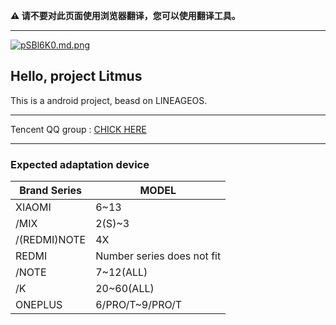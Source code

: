 __⚠ 请不要对此页面使用浏览器翻译，您可以使用翻译工具。__
***
[![pSBl6K0.md.png](https://s1.ax1x.com/2023/02/01/pSBl6K0.md.png)](https://imgse.com/i/pSBl6K0)
## Hello, project Litmus
This is a android project, beasd on LINEAGEOS.
***
Tencent QQ group : [CHICK HERE](https://jq.qq.com/?_wv=1027&k=VfUw3Mes "Tencent QQ group")
***
### Expected adaptation device
| Brand Series      | MODEL |
| ----------- | ----------------------- |
| XIAOMI      | 6~13       |
| /MIX   | 2(S)~3        |
| /(REDMI)NOTE   | 4X        |
| REDMI   | Number series does not fit        |
| /NOTE   | 7~12(ALL)        |
| /K   | 20~60(ALL)        |
| ONEPLUS   | 6/PRO/T~9/PRO/T        |
